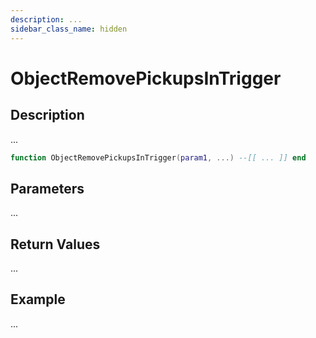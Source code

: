 ```yaml
---
description: ...
sidebar_class_name: hidden
---
```


# ObjectRemovePickupsInTrigger

## Description

...

```lua
function ObjectRemovePickupsInTrigger(param1, ...) --[[ ... ]] end
```

## Parameters

...

## Return Values

...

## Example

...

